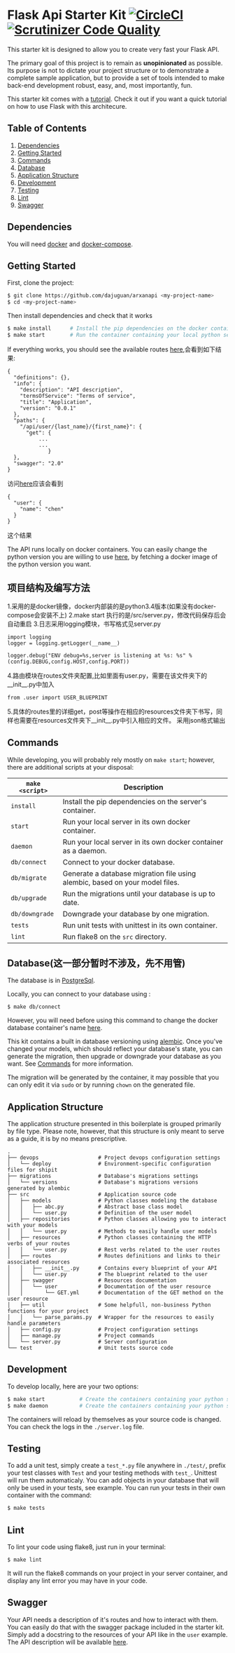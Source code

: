 # Flask Api Starter Kit [![CircleCI](https://circleci.com/gh/dajuguan/arxanapi/tree/master.svg?style=svg)](https://circleci.com/gh/antkahn/flask-api-starter-kit/tree/master) [![Scrutinizer Code Quality](https://scrutinizer-ci.com/g/antkahn/flask-api-starter-kit/badges/quality-score.png?b=master)](https://scrutinizer-ci.com/g/antkahn/flask-api-starter-kit/?branch=master)

This starter kit is designed to allow you to create very fast your Flask API.

The primary goal of this project is to remain as **unopinionated** as possible. Its purpose is not to dictate your project structure or to demonstrate a complete sample application, but to provide a set of tools intended to make back-end development robust, easy, and, most importantly, fun.

This starter kit comes with a [tutorial](https://github.com/dajuguan/arxanapi/blob/tutorial/doc/installation.md).
Check it out if you want a quick tutorial on how to use Flask with this architecure.

## Table of Contents
1. [Dependencies](#dependencies)
1. [Getting Started](#getting-started)
1. [Commands](#commands)
1. [Database](#database)
1. [Application Structure](#application-structure)
1. [Development](#development)
1. [Testing](#testing)
1. [Lint](#lint)
1. [Swagger](#swagger)

## Dependencies

You will need [docker](https://docs.docker.com/engine/installation/) and [docker-compose](https://docs.docker.com/compose/install/).

## Getting Started

First, clone the project:

```bash
$ git clone https://github.com/dajuguan/arxanapi <my-project-name>
$ cd <my-project-name>
```


Then install dependencies and check that it works

```bash
$ make install      # Install the pip dependencies on the docker container
$ make start        # Run the container containing your local python server
```
If everything works, you should see the available routes [here](http://127.0.0.1:3000/application/spec),会看到如下结果:
```
{
  "definitions": {},
  "info": {
    "description": "API description",
    "termsOfService": "Terms of service",
    "title": "Application",
    "version": "0.0.1"
  },
  "paths": {
    "/api/user/{last_name}/{first_name}": {
      "get": {
          ...
          ...
             }
  },
  "swagger": "2.0"
}
```

访问[here](http://0.0.0.0:3000/api/user/testfirstname/testlastname)应该会看到
```
{
  "user": {
    "name": "chen"
  }
}
```
这个结果

The API runs locally on docker containers. You can easily change the python version you are willing to use [here](https://github.com/dajuguan/arxanapi/blob/master/docker-compose.yml#L4), by fetching a docker image of the python version you want.


## 项目结构及编写方法
1.采用的是docker镜像，docker内部装的是python3.4版本(如果没有docker-compose会安装不上)
2.make start 执行的是/src/server.py，修改代码保存后会自动重启
3.日志采用logging模块，书写格式见server.py
```
import logging
logger = logging.getLogger(__name__)

logger.debug("ENV debug=%s,server is listening at %s: %s" % (config.DEBUG,config.HOST,config.PORT))
```
4.路由模块在routes文件夹配置,比如里面有user.py，需要在该文件夹下的__init__.py中加入
```
from .user import USER_BLUEPRINT
```
5.具体的routes里的详细get，post等操作在相应的resources文件夹下书写，同样也需要在resources文件夹下__init__.py中引入相应的文件。
采用json格式输出


## Commands

While developing, you will probably rely mostly on `make start`; however, there are additional scripts at your disposal:

|`make <script>`|Description|
|------------------|-----------|
|`install`|Install the pip dependencies on the server's container.|
|`start`|Run your local server in its own docker container.|
|`daemon`|Run your local server in its own docker container as a daemon.|
|`db/connect`|Connect to your docker database.|
|`db/migrate`|Generate a database migration file using alembic, based on your model files.|
|`db/upgrade`|Run the migrations until your database is up to date.|
|`db/downgrade`|Downgrade your database by one migration.|
|`tests`|Run unit tests with unittest in its own container.|
|`lint`|Run flake8 on the `src` directory.|

## Database(这一部分暂时不涉及，先不用管)

The database is in [PostgreSql](https://www.postgresql.org/).

Locally, you can connect to your database using :
```bash
$ make db/connect
```

However, you will need before using this command to change the docker database container's name [here](https://github.com/dajuguan/arxanapi/blob/master/package.json#L6).

This kit contains a built in database versioning using [alembic](https://pypi.python.org/pypi/alembic).
Once you've changed your models, which should reflect your database's state, you can generate the migration, then upgrade or downgrade your database as you want. See [Commands](#commands) for more information.

The migration will be generated by the container, it may possible that you can only edit it via `sudo` or by running `chown` on the generated file.

## Application Structure

The application structure presented in this boilerplate is grouped primarily by file type. Please note, however, that this structure is only meant to serve as a guide, it is by no means prescriptive.

```
.
├── devops                   # Project devops configuration settings
│   └── deploy               # Environment-specific configuration files for shipit
├── migrations               # Database's migrations settings
│   └── versions             # Database's migrations versions generated by alembic
├── src                      # Application source code
│   ├── models               # Python classes modeling the database
│   │   ├── abc.py           # Abstract base class model
│   │   └── user.py          # Definition of the user model
│   ├── repositories         # Python classes allowing you to interact with your models
│   │   └── user.py          # Methods to easily handle user models
│   ├── resources            # Python classes containing the HTTP verbs of your routes
│   │   └── user.py          # Rest verbs related to the user routes
│   ├── routes               # Routes definitions and links to their associated resources
│   │   ├── __init__.py      # Contains every blueprint of your API
│   │   └── user.py          # The blueprint related to the user
│   ├── swagger              # Resources documentation
│   │   └── user             # Documentation of the user resource
│   │       └── GET.yml      # Documentation of the GET method on the user resource
│   ├── util                 # Some helpfull, non-business Python functions for your project
│   │   └── parse_params.py  # Wrapper for the resources to easily handle parameters
│   ├── config.py            # Project configuration settings
│   ├── manage.py            # Project commands
│   └── server.py            # Server configuration
└── test                     # Unit tests source code
```

## Development

To develop locally, here are your two options:

```bash
$ make start           # Create the containers containing your python server in your terminal
$ make daemon          # Create the containers containing your python server as a daemon
```

The containers will reload by themselves as your source code is changed.
You can check the logs in the `./server.log` file.

## Testing

To add a unit test, simply create a `test_*.py` file anywhere in `./test/`, prefix your test classes with `Test` and your testing methods with `test_`. Unittest will run them automaticaly.
You can add objects in your database that will only be used in your tests, see example.
You can run your tests in their own container with the command:

```bash
$ make tests
```

## Lint

To lint your code using flake8, just run in your terminal:

```bash
$ make lint
```

It will run the flake8 commands on your project in your server container, and display any lint error you may have in your code.

## Swagger

Your API needs a description of it's routes and how to interact with them.
You can easily do that with the swagger package included in the starter kit.
Simply add a docstring to the resources of your API like in the `user` example.
The API description will be available [here](http://127.0.0.1:3000/application/spec).
